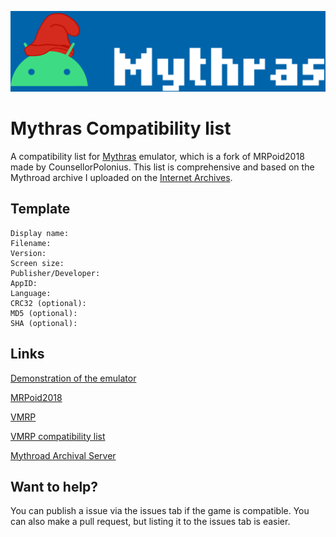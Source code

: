 ![Mythras logo](https://github.com/Lucas-mother3/mythras-compatibility/blob/main/Untitled2_20210511201050.png)
# Mythras Compatibility list
A compatibility list for [Mythras](https://github.com/CounsellorPolonius/mythras) emulator, which is a fork of 
MRPoid2018 made by CounsellorPolonius. 
This list is comprehensive and based on the Mythroad archive
I uploaded on the [Internet Archives](https://archive.org/details/mrp-games).
## Template
```
Display name: 
Filename:
Version:
Screen size:
Publisher/Developer:
AppID:
Language:
CRC32 (optional):
MD5 (optional):
SHA (optional):
```
## Links
[Demonstration of the emulator](https://youtu.be/Due0q0-bfew)

[MRPoid2018](https://github.com/Yichou/mrpoid2018) 

[VMRP](https://github.com/zengming00/vmrp/) 

[VMRP compatibility list](https://zengming00.github.io/) 

[Mythroad Archival Server](https://discord.gg/R8xrugecV7) 
## Want to help? 
You can publish a issue via the issues tab if the game is compatible. 
You can also make a pull request, but listing it to the issues tab is easier. 
